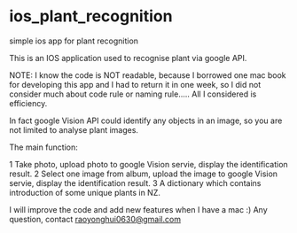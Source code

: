 # ios_plant_recognition
simple ios app for plant recognition 

This is an IOS application used to recognise plant via google API.

NOTE: I know the code is NOT readable, because I borrowed one mac book for developing this app and I had to return it in one week, so I did not consider much about code rule or naming rule..... All I considered is efficiency.

In fact google Vision API could identify any objects in an image, so you are not limited to analyse plant images.

The main function:

1 Take photo, upload photo to google Vision servie, display the identification result.
2 Select one image from album, upload the image to google Vision servie, display the identification result.
3 A dictionary which contains introduction of some unique plants in NZ.

I will improve the code and add new features when I have a mac :)
Any question, contact raoyonghui0630@gmail.com
